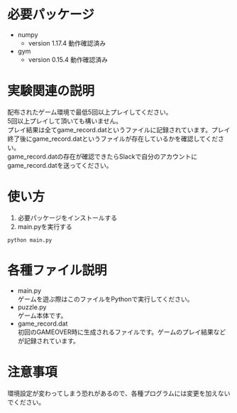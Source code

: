 # 必要パッケージ
- numpy 
    - version 1.17.4 動作確認済み
- gym  
    - version 0.15.4 動作確認済み

# 実験関連の説明
配布されたゲーム環境で最低5回以上プレイしてください。<br>
5回以上プレイして頂いても構いません。<br>
プレイ結果は全てgame_record.datというファイルに記録されています。プレイ終了後にgame_record.datというファイルが存在しているかを確認してください。<br>
game_record.datの存在が確認できたらSlackで自分のアカウントにgame_record.datを送ってください。

# 使い方
1. 必要パッケージをインストールする
2. main.pyを実行する
```
python main.py
```

# 各種ファイル説明
- main.py<br>
    ゲームを遊ぶ際はこのファイルをPythonで実行してください。
- puzzle.py<br>
    ゲーム本体です。
- game_record.dat<br>
    初回のGAMEOVER時に生成されるファイルです。ゲームのプレイ結果などが記録されています。

# 注意事項
環境設定が変わってしまう恐れがあるので、各種プログラムには変更を加えないでください。